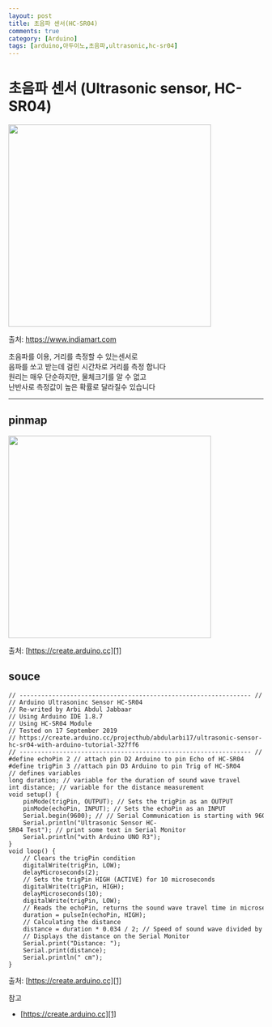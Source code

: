 ```yaml
---
layout: post
title: 초음파 센서(HC-SR04)
comments: true
category: [Arduino]
tags: [arduino,아두이노,초음파,ultrasonic,hc-sr04]
---
```


# 초음파 센서 (Ultrasonic sensor, HC-SR04)

<img src="https://5.imimg.com/data5/KU/RE/MY-1598814/hcsr04-500x500.jpg" width="400">

출처: https://www.indiamart.com

초음파를 이용, 거리를 측정할 수 있는센서로   
음파를 쏘고 받는데 걸린 시간차로 거리를 측정 합니다      
원리는 매우 단순하지만, 물체크기를 알 수 없고   
난반사로 측정값이 높은 확률로 달라질수 있습니다   

---

## pinmap

<img src="https://hackster.imgix.net/uploads/attachments/991561/uploads2ftmp2ff6c8de93-288c-4663-9a29-31c8e61172812fultrasonic5_WCDWvutJmv.png?auto=compress%2Cformat&w=680&h=510&fit=max" width="400">

출처: [https://create.arduino.cc][1]

## souce

<pre><code>// ---------------------------------------------------------------- //
// Arduino Ultrasoninc Sensor HC-SR04
// Re-writed by Arbi Abdul Jabbaar
// Using Arduino IDE 1.8.7
// Using HC-SR04 Module
// Tested on 17 September 2019
// https://create.arduino.cc/projecthub/abdularbi17/ultrasonic-sensor-hc-sr04-with-arduino-tutorial-327ff6
// ---------------------------------------------------------------- //
#define echoPin 2 // attach pin D2 Arduino to pin Echo of HC-SR04
#define trigPin 3 //attach pin D3 Arduino to pin Trig of HC-SR04
// defines variables
long duration; // variable for the duration of sound wave travel
int distance; // variable for the distance measurement
void setup() {
    pinMode(trigPin, OUTPUT); // Sets the trigPin as an OUTPUT
    pinMode(echoPin, INPUT); // Sets the echoPin as an INPUT
    Serial.begin(9600); // // Serial Communication is starting with 9600 of baudrate speed
    Serial.println("Ultrasonic Sensor HC-SR04 Test"); // print some text in Serial Monitor
    Serial.println("with Arduino UNO R3");
}
void loop() {
    // Clears the trigPin condition
    digitalWrite(trigPin, LOW);
    delayMicroseconds(2);
    // Sets the trigPin HIGH (ACTIVE) for 10 microseconds
    digitalWrite(trigPin, HIGH);
    delayMicroseconds(10);
    digitalWrite(trigPin, LOW);
    // Reads the echoPin, returns the sound wave travel time in microseconds
    duration = pulseIn(echoPin, HIGH);
    // Calculating the distance
    distance = duration * 0.034 / 2; // Speed of sound wave divided by 2 (go and back)
    // Displays the distance on the Serial Monitor
    Serial.print("Distance: ");
    Serial.print(distance);
    Serial.println(" cm");
}</code></pre>

출처: [https://create.arduino.cc][1]

참고
- [https://create.arduino.cc][1]

[1]: https://create.arduino.cc/projecthub/abdularbi17/ultrasonic-sensor-hc-sr04-with-arduino-tutorial-327ff6

